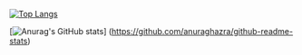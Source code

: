 [![Top Langs](https://github-readme-stats.vercel.app/api/top-langs/?username={sgwr-0113}
)](https://github.com/anuraghazra/github-readme-stats)

[![Anurag's GitHub stats](https://github-readme-stats.vercel.app/api?username={sgwr-0113})]
(https://github.com/anuraghazra/github-readme-stats)